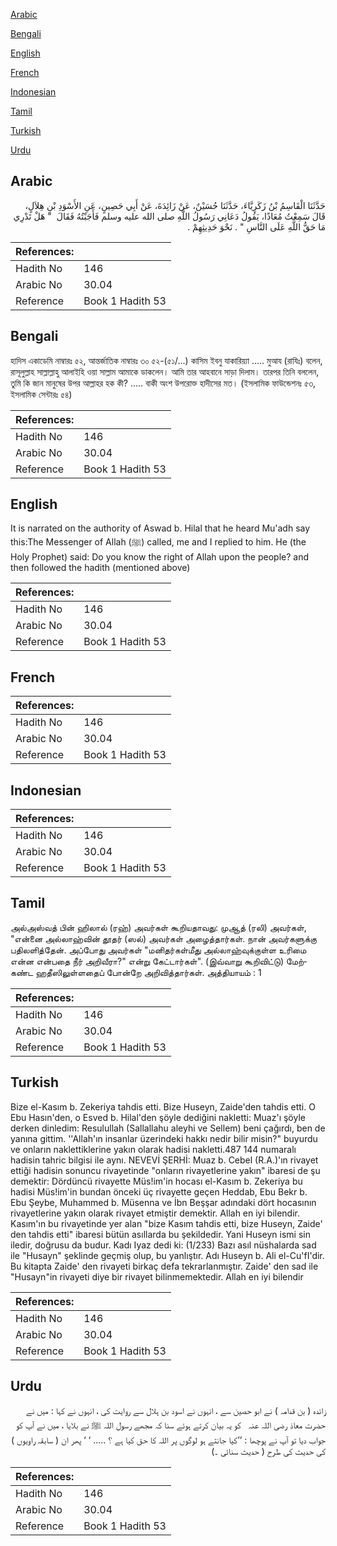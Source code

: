 [Arabic](#arabic)

[Bengali](#bengali)

[English](#english)

[French](#french)

[Indonesian](#indonesian)

[Tamil](#tamil)

[Turkish](#turkish)

[Urdu](#urdu)

## Arabic


<div dir="rtl" lang="ar" style={{fontSize:'larger',backgroundColor:'#f8f9fa',padding:20}}>
حَدَّثَنَا الْقَاسِمُ بْنُ زَكَرِيَّاءَ، حَدَّثَنَا حُسَيْنٌ، عَنْ زَائِدَةَ، عَنْ أَبِي حَصِينٍ، عَنِ الأَسْوَدِ بْنِ هِلاَلٍ، قَالَ سَمِعْتُ مُعَاذًا، يَقُولُ دَعَانِي رَسُولُ اللَّهِ صلى الله عليه وسلم فَأَجَبْتُهُ فَقَالَ ‏ "‏ هَلْ تَدْرِي مَا حَقُّ اللَّهِ عَلَى النَّاسِ ‏"‏ ‏.‏ نَحْوَ حَدِيثِهِمْ ‏.‏
</div>
<div style={{backgroundColor:'#f8f9fa',padding:20, marginBottom: 10}}><table> <thead> <tr> <th>References:</th> <th></th> </tr> </thead> <tbody><tr><td>Hadith No</td><td>146</td></tr><tr><td>Arabic No</td><td>30.04</td></tr><tr><td>Reference</td><td>Book 1 Hadith 53</td></tr></tbody></table></div>

## Bengali


<div dir="ltr" lang="bn" style={{fontSize:'larger',backgroundColor:'#f8f9fa',padding:20}}>
হাদিস একাডেমি নাম্বারঃ ৫২, আন্তর্জাতিক নাম্বারঃ ৩০ ৫২-(৫১/...) কাসিম ইবনু যাকারিয়্যা ..... মুআয (রাযিঃ) বলেন, রাসূলুল্লাহ সাল্লাল্লাহু আলাইহি ওয়া সাল্লাম আমাকে ডাকলেন। আমি তার আহবানে সাড়া দিলাম। তারপর তিনি বললেন, তুমি কি জান মানুষের উপর আল্লাহর হক কী? ..... বাকী অংশ উপরোক্ত হাদীসের মত। (ইসলামিক ফাউন্ডেশনঃ ৫৩, ইসলামিক সেন্টারঃ ৫৪)
</div>
<div style={{backgroundColor:'#f8f9fa',padding:20, marginBottom: 10}}><table> <thead> <tr> <th>References:</th> <th></th> </tr> </thead> <tbody><tr><td>Hadith No</td><td>146</td></tr><tr><td>Arabic No</td><td>30.04</td></tr><tr><td>Reference</td><td>Book 1 Hadith 53</td></tr></tbody></table></div>

## English


<div dir="ltr" lang="en" style={{fontSize:'larger',backgroundColor:'#f8f9fa',padding:20}}>
It is narrated on the authority of Aswad b. Hilal that he heard Mu'adh say this:The Messenger of Allah (ﷺ) called, me and I replied to him. He (the Holy Prophet) said: Do you know the right of Allah upon the people? and then followed the hadith (mentioned above)
</div>
<div style={{backgroundColor:'#f8f9fa',padding:20, marginBottom: 10}}><table> <thead> <tr> <th>References:</th> <th></th> </tr> </thead> <tbody><tr><td>Hadith No</td><td>146</td></tr><tr><td>Arabic No</td><td>30.04</td></tr><tr><td>Reference</td><td>Book 1 Hadith 53</td></tr></tbody></table></div>

## French


<div dir="ltr" lang="fr" style={{fontSize:'larger',backgroundColor:'#f8f9fa',padding:20}}>

</div>
<div style={{backgroundColor:'#f8f9fa',padding:20, marginBottom: 10}}><table> <thead> <tr> <th>References:</th> <th></th> </tr> </thead> <tbody><tr><td>Hadith No</td><td>146</td></tr><tr><td>Arabic No</td><td>30.04</td></tr><tr><td>Reference</td><td>Book 1 Hadith 53</td></tr></tbody></table></div>

## Indonesian


<div dir="ltr" lang="id" style={{fontSize:'larger',backgroundColor:'#f8f9fa',padding:20}}>

</div>
<div style={{backgroundColor:'#f8f9fa',padding:20, marginBottom: 10}}><table> <thead> <tr> <th>References:</th> <th></th> </tr> </thead> <tbody><tr><td>Hadith No</td><td>146</td></tr><tr><td>Arabic No</td><td>30.04</td></tr><tr><td>Reference</td><td>Book 1 Hadith 53</td></tr></tbody></table></div>

## Tamil


<div dir="ltr" lang="ta" style={{fontSize:'larger',backgroundColor:'#f8f9fa',padding:20}}>
அல்அஸ்வத் பின் ஹிலால் (ரஹ்) அவர்கள் கூறியதாவது: முஆத் (ரலி) அவர்கள், "என்னை அல்லாஹ்வின் தூதர் (ஸல்) அவர்கள் அழைத்தார்கள். நான் அவர்களுக்கு பதிலளித்தேன். அப்போது அவர்கள் "மனிதர்கள்மீது அல்லாஹ்வுக்குள்ள உரிமை என்ன என்பதை நீர் அறிவீரா?" என்று கேட்டார்கள்". (இவ்வாறு கூறிவிட்டு) மேற்கண்ட ஹதீஸிலுள்ளதைப் போன்றே அறிவித்தார்கள். அத்தியாயம் : 1
</div>
<div style={{backgroundColor:'#f8f9fa',padding:20, marginBottom: 10}}><table> <thead> <tr> <th>References:</th> <th></th> </tr> </thead> <tbody><tr><td>Hadith No</td><td>146</td></tr><tr><td>Arabic No</td><td>30.04</td></tr><tr><td>Reference</td><td>Book 1 Hadith 53</td></tr></tbody></table></div>

## Turkish


<div dir="ltr" lang="tr" style={{fontSize:'larger',backgroundColor:'#f8f9fa',padding:20}}>
Bize el-Kasım b. Zekeriya tahdis etti. Bize Huseyn, Zaide'den tahdis etti. O Ebu Hasın'den, o Esved b. Hilal'den şöyle dediğini nakletti: Muaz'ı şöyle derken dinledim: Resulullah (Sallallahu aleyhi ve Sellem) beni çağırdı, ben de yanına gittim. ''Allah'ın insanlar üzerindeki hakkı nedir bilir misin?" buyurdu ve onların naklettiklerine yakın olarak hadisi nakletti.487 144 numaralı hadisin tahric bilgisi ile aynı. NEVEVİ ŞERHİ: Muaz b. Cebel (R.A.)'ın rivayet ettiği hadisin sonuncu rivayetinde "onların rivayetlerine yakın" ibaresi de şu demektir: Dördüncü rivayette Müs!im'in hocası el-Kasım b. Zekeriya bu hadisi Müs!im'in bundan önceki üç rivayette geçen Heddab, Ebu Bekr b. Ebu Şeybe, Muhammed b. Müsenna ve İbn Beşşar adındaki dört hocasının rivayetlerine yakın olarak rivayet etmiştir demektir. Allah en iyi bilendir. Kasım'ın bu rivayetinde yer alan "bize Kasım tahdis etti, bize Huseyn, Zaide' den tahdis etti" ibaresi bütün asıllarda bu şekildedir. Yani Huseyn ismi sin iledir, doğrusu da budur. Kadı Iyaz dedi ki: (1/233) Bazı asıl nüshalarda sad ile "Husayn" şeklinde geçmiş olup, bu yanlıştır. Adı Huseyn b. Ali el-Cu'fI'dir. Bu kitapta Zaide' den rivayeti birkaç defa tekrarlanmıştır. Zaide' den sad ile "Husayn"in rivayeti diye bir rivayet bilinmemektedir. Allah en iyi bilendir
</div>
<div style={{backgroundColor:'#f8f9fa',padding:20, marginBottom: 10}}><table> <thead> <tr> <th>References:</th> <th></th> </tr> </thead> <tbody><tr><td>Hadith No</td><td>146</td></tr><tr><td>Arabic No</td><td>30.04</td></tr><tr><td>Reference</td><td>Book 1 Hadith 53</td></tr></tbody></table></div>

## Urdu


<div dir="rtl" lang="ur" style={{fontSize:'larger',backgroundColor:'#f8f9fa',padding:20}}>
زائدہ ( بن قدامہ ) نے ابو حصین سے ، انہوں نے اسود بن ہلال سے روایت کی ، انہوں نے کہا : میں نے حضرت معاذ ‌رضی ‌اللہ ‌عنہ ‌ ‌ کو یہ بیان کرتے ہوئے سنا کہ مجھے رسول اللہ ﷺ نے بلایا ، میں نے آپ کو جواب دیا تو آپ نے پوچھا : ’’کیا جانتے ہو لوگوں پر اللہ کا حق کیا ہے ؟ ..... ‘ ‘ پھر ان ( سابقہ راویوں ) کی حدیث کی طرح ( حدیث سنائی ۔)
</div>
<div style={{backgroundColor:'#f8f9fa',padding:20, marginBottom: 10}}><table> <thead> <tr> <th>References:</th> <th></th> </tr> </thead> <tbody><tr><td>Hadith No</td><td>146</td></tr><tr><td>Arabic No</td><td>30.04</td></tr><tr><td>Reference</td><td>Book 1 Hadith 53</td></tr></tbody></table></div>